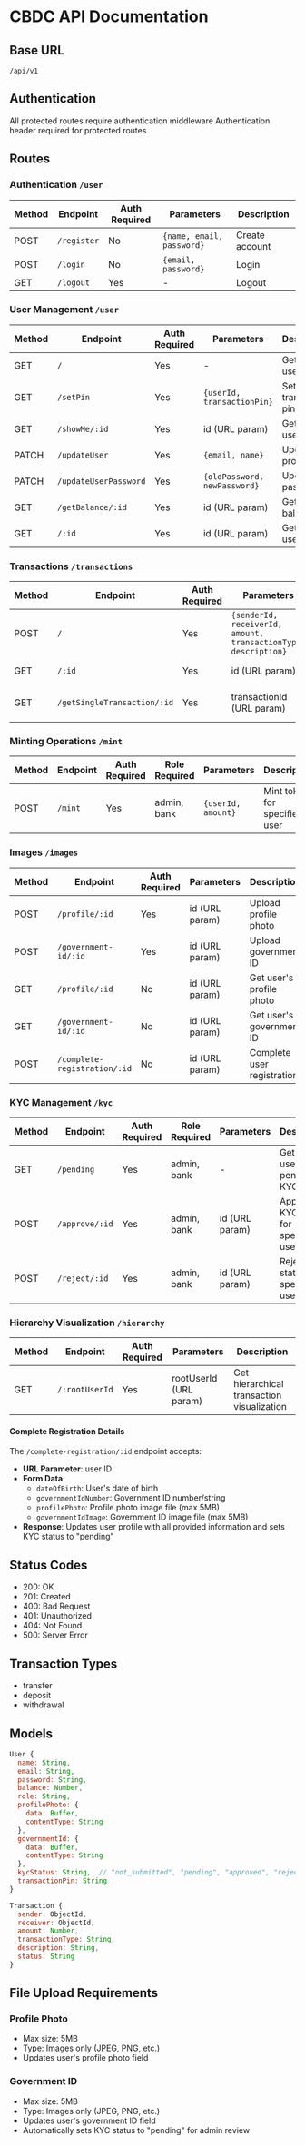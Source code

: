 # CBDC API Documentation

## Base URL

`/api/v1`

## Authentication

All protected routes require authentication middleware
Authentication header required for protected routes

## Routes

### Authentication `/user`

| Method | Endpoint    | Auth Required | Parameters                | Description    |
| ------ | ----------- | ------------- | ------------------------- | -------------- |
| POST   | `/register` | No            | `{name, email, password}` | Create account |
| POST   | `/login`    | No            | `{email, password}`       | Login          |
| GET    | `/logout`   | Yes           | -                         | Logout         |

### User Management `/user`

| Method | Endpoint              | Auth Required | Parameters                   | Description         |
| ------ | --------------------- | ------------- | ---------------------------- | ------------------- |
| GET    | `/`                   | Yes           | -                            | Get all users       |
| GET    | `/setPin`             | Yes           | `{userId, transactionPin}`   | Set transaction pin |
| GET    | `/showMe/:id`         | Yes           | id (URL param)               | Get current user    |
| PATCH  | `/updateUser`         | Yes           | `{email, name}`              | Update profile      |
| PATCH  | `/updateUserPassword` | Yes           | `{oldPassword, newPassword}` | Update password     |
| GET    | `/getBalance/:id`     | Yes           | id (URL param)               | Get user balance    |
| GET    | `/:id`                | Yes           | id (URL param)               | Get single user     |

### Transactions `/transactions`

| Method | Endpoint                    | Auth Required | Parameters                                                     | Description             |
| ------ | --------------------------- | ------------- | -------------------------------------------------------------- | ----------------------- |
| POST   | `/`                         | Yes           | `{senderId, receiverId, amount, transactionType, description}` | Create transaction      |
| GET    | `/:id`                      | Yes           | id (URL param)                                                 | List all transactions   |
| GET    | `/getSingleTransaction/:id` | Yes           | transactionId (URL param)                                      | Get transaction details |

### Minting Operations `/mint`

| Method | Endpoint | Auth Required | Role Required | Parameters         | Description                    |
| ------ | -------- | ------------- | ------------- | ------------------ | ------------------------------ |
| POST   | `/mint`  | Yes           | admin, bank   | `{userId, amount}` | Mint tokens for specified user |

### Images `/images`

| Method | Endpoint                     | Auth Required | Parameters     | Description                | Body Format |
| ------ | ---------------------------- | ------------- | -------------- | -------------------------- | ----------- |
| POST   | `/profile/:id`               | Yes           | id (URL param) | Upload profile photo       | form-data   |
| POST   | `/government-id/:id`         | Yes           | id (URL param) | Upload government ID       | form-data   |
| GET    | `/profile/:id`               | No            | id (URL param) | Get user's profile photo   | -           |
| GET    | `/government-id/:id`         | No            | id (URL param) | Get user's government ID   | -           |
| POST   | `/complete-registration/:id` | No            | id (URL param) | Complete user registration | form-data   |

### KYC Management `/kyc`

| Method | Endpoint       | Auth Required | Role Required | Parameters     | Description                           |
| ------ | -------------- | ------------- | ------------- | -------------- | ------------------------------------- |
| GET    | `/pending`     | Yes           | admin, bank   | -              | Get all users with pending KYC status |
| POST   | `/approve/:id` | Yes           | admin, bank   | id (URL param) | Approve KYC status for specified user |
| POST   | `/reject/:id`  | Yes           | admin, bank   | id (URL param) | Reject KYC status for specified user  |

### Hierarchy Visualization `/hierarchy`

| Method | Endpoint       | Auth Required | Parameters             | Description                                |
| ------ | -------------- | ------------- | ---------------------- | ------------------------------------------ |
| GET    | `/:rootUserId` | Yes           | rootUserId (URL param) | Get hierarchical transaction visualization |

#### Complete Registration Details

The `/complete-registration/:id` endpoint accepts:

- **URL Parameter**: user ID
- **Form Data**:
  - `dateOfBirth`: User's date of birth
  - `governmentIdNumber`: Government ID number/string
  - `profilePhoto`: Profile photo image file (max 5MB)
  - `governmentIdImage`: Government ID image file (max 5MB)
- **Response**: Updates user profile with all provided information and sets KYC status to "pending"

## Status Codes

- 200: OK
- 201: Created
- 400: Bad Request
- 401: Unauthorized
- 404: Not Found
- 500: Server Error

## Transaction Types

- transfer
- deposit
- withdrawal

## Models

```javascript
User {
  name: String,
  email: String,
  password: String,
  balance: Number,
  role: String,
  profilePhoto: {
    data: Buffer,
    contentType: String
  },
  governmentId: {
    data: Buffer,
    contentType: String
  },
  kycStatus: String,  // "not_submitted", "pending", "approved", "rejected"
  transactionPin: String
}

Transaction {
  sender: ObjectId,
  receiver: ObjectId,
  amount: Number,
  transactionType: String,
  description: String,
  status: String
}
```

## File Upload Requirements

### Profile Photo

- Max size: 5MB
- Type: Images only (JPEG, PNG, etc.)
- Updates user's profile photo field

### Government ID

- Max size: 5MB
- Type: Images only (JPEG, PNG, etc.)
- Updates user's government ID field
- Automatically sets KYC status to "pending" for admin review
